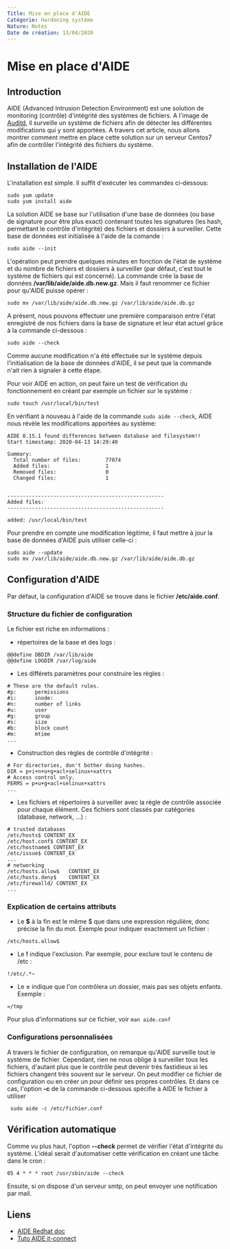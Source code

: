 ```yaml
---
Title: Mise en place d'AIDE
Catégorie: Hardening système
Nature: Notes
Date de création: 13/04/2020
---
```


# Mise en place d'AIDE
## Introduction
AIDE (Advanced Intrusion Detection Environment) est une solution de monitoring (contrôle) d'intégrité des systèmes de fichiers. A l'image de [Auditd](https://github.com/tassyk/security/blob/master/hardening_auditing_system.md), il surveille un système de fichiers afin de détecter les différentes modifications qui y sont apportées.
A travers cet article, nous allons montrer comment mettre en place cette solution sur un serveur Centos7 afin de contrôler l'intégrité des fichiers du système.

## Installation de l'AIDE
L'installation est simple. Il suffit d'exécuter les commandes ci-dessous:
```
sudo yum update
sudo yum install aide
```
La solution AIDE se base sur l'utilisation d'une base de données (ou base de signature pour être plus exact) contenant toutes les signatures (les hash, permettant le contrôle d'intégrité) des fichiers et dossiers à surveiller. Cette base de données est initialisée à l'aide de la comande :
```
sudo aide --init
```
L'opération peut prendre quelques minutes en fonction de l'état de système et du nombre de fichiers et dossiers à surveiller (par défaut, c'est tout le système de fichiers qui est concerné).
La commande crée la base de données **/var/lib/aide/aide.db.new.gz**. Mais il faut renommer ce fichier pour qu'AIDE puisse opérer :
```
sudo mv /var/lib/aide/aide.db.new.gz /var/lib/aide/aide.db.gz
```
A présent, nous pouvons effectuer une première comparaison entre l'état enregistré de nos fichiers dans la base de signature et leur état actuel grâce à la commande ci-dessous :
```
sudo aide --check
```
Comme aucune modification n'a été effectuée sur le système depuis l'initialisation de la base de données d'AIDE, il se peut que la commande n'ait rien à signaler à cette étape.

Pour voir AIDE en action, on peut faire un test de vérification du fonctionnement en créant par exemple un fichier sur le système :
```
sudo touch /usr/local/bin/test
```
En vérifiant à nouveau à l'aide de la commande `sudo aide --check`, AIDE nous révèle les modifications apportées au système:
```
AIDE 0.15.1 found differences between database and filesystem!!
Start timestamp: 2020-04-13 14:29:40

Summary:
  Total number of files:        77074
  Added files:                  1
  Removed files:                0
  Changed files:                1


---------------------------------------------------
Added files:
---------------------------------------------------

added: /usr/local/bin/test
```
Pour prendre en compte une modification légitime, il faut mettre à jour la base de données d'AIDE puis utiliser celle-ci :
```
sudo aide --update
sudo mv /var/lib/aide/aide.db.new.gz /var/lib/aide/aide.db.gz
```
## Configuration d'AIDE
Par défaut, la configuration d'AIDE se trouve dans le fichier **/etc/aide.conf**.
### Structure du fichier de configuration
Le fichier est riche en informations :
- répertoires de la base et des logs :
```
@@define DBDIR /var/lib/aide
@@define LOGDIR /var/log/aide
```
- Les différets paramètres pour construire les règles :
```
# These are the default rules.
#p:      permissions
#i:      inode:
#n:      number of links
#u:      user
#g:      group
#s:      size
#b:      block count
#m:      mtime
...
```
- Construction des règles de contrôle d'intégrité :
```
# For directories, don't bother doing hashes.
DIR = p+i+n+u+g+acl+selinux+xattrs
# Access control only.
PERMS = p+u+g+acl+selinux+xattrs
...
```
- Les fichiers et répertoires à surveiller avec la règle de contrôle associée pour chaque élément. Ces fichiers sont classés par catégories (database, network, ...) :
```
# trusted databases
/etc/hosts$ CONTENT_EX
/etc/host.conf$ CONTENT_EX
/etc/hostname$ CONTENT_EX
/etc/issue$ CONTENT_EX
...
# networking
/etc/hosts.allow$   CONTENT_EX
/etc/hosts.deny$    CONTENT_EX
/etc/firewalld/ CONTENT_EX
...
```
### Explication de certains attributs
- Le **$** à la fin est le même $ que dans une expression régulière, donc précise la fin du mot. Exemple pour indiquer exactement un fichier :
```
/etc/hosts.allow$
```
- Le **!** indique l'exclusion. Par exemple, pour exclure tout le contenu de /etc :
```
!/etc/.*~
```
- Le **=** indique que l'on contrôlera un dossier, mais pas ses objets enfants. Exemple :
```
=/tmp
```
Pour plus d'informations sur ce fichier, voir `man aide.conf`

### Configurations personnalisées
A travers le fichier de configuration, on remarque qu'AIDE surveille tout le système de fichier. Cependant, rien ne nous oblige à surveiller tous les fichiers, d'autant plus que le contrôle peut devenir très fastidieux si les fichiers changent très souvent sur le serveur.
On peut modifier ce fichier de configuration ou en créer un pour définir ses propres contrôles. Et dans ce cas, l'option **-c** de la commande ci-dessous spécifie à AIDE le fichier à utiliser
```
 sudo aide -c /etc/fichier.conf
```

## Vérification automatique
Comme vu plus haut, l'option **--check** permet de vérifier l'état d'intégrité du système. L'idéal serait d'automatiser cette vérification en créant une tâche dans le cron :
```
05 4 * * * root /usr/sbin/aide --check
```
Ensuite, si on dispose d'un serveur smtp, on peut envoyer une notification par mail.

## Liens
- [AIDE Redhat doc](https://access.redhat.com/documentation/en-us/red_hat_enterprise_linux/7/html/security_guide/sec-using-aide)
- [Tuto AIDE it-connect](https://www.it-connect.fr/aide-utilisation-et-configuration-dune-solution-de-controle-dintegrite-sous-linux/)
